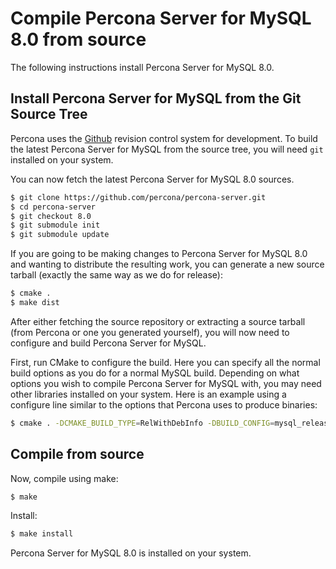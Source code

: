 # Compile Percona Server for MySQL 8.0 from source

The following instructions install Percona Server for MySQL 8.0.

## Install Percona Server for MySQL from the Git Source Tree

Percona uses the [Github](https://github.com/) revision
control system for development. To build the latest Percona Server for MySQL
from the source tree, you will need `git` installed on your system.

You can now fetch the latest Percona Server for MySQL 8.0 sources.

```{.bash data-prompt="$"}
$ git clone https://github.com/percona/percona-server.git
$ cd percona-server
$ git checkout 8.0
$ git submodule init
$ git submodule update
```

If you are going to be making changes to Percona Server for MySQL 8.0 and wanting
to distribute the resulting work, you can generate a new source tarball
(exactly the same way as we do for release):

```{.bash data-prompt="$"}
$ cmake .
$ make dist
```

After either fetching the source repository or extracting a source tarball
(from Percona or one you generated yourself), you will now need to
configure and build Percona Server for MySQL.

First, run CMake to configure the build. Here you can specify all the normal
build options as you do for a normal MySQL build. Depending on what
options you wish to compile Percona Server for MySQL with, you may need other
libraries installed on your system. Here is an example using a
configure line similar to the options that Percona uses to produce
binaries:

```{.bash data-prompt="$"}
$ cmake . -DCMAKE_BUILD_TYPE=RelWithDebInfo -DBUILD_CONFIG=mysql_release -DFEATURE_SET=community
```

## Compile from source

Now, compile using make:

```{.bash data-prompt="$"}
$ make
```

Install:

```{.bash data-prompt="$"}
$ make install
```

Percona Server for MySQL 8.0 is installed on your system.
